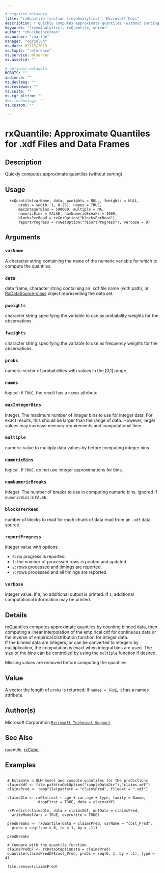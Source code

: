 ```yaml
--- 

# required metadata 
title: "rxQuantile function (revoAnalytics) | Microsoft Docs" 
description: " Quickly computes approximate quantiles (without sorting) " 
keywords: "(revoAnalytics), rxQuantile, univar" 
author: "chuckheinzelman"
ms.author: "charlhe" 
manager: "cgronlun" 
ms.date: 07/15/2019
ms.topic: "reference" 
ms.service: mlserver
ms.assetid: "" 

# optional metadata 
ROBOTS: "" 
audience: "" 
ms.devlang: "" 
ms.reviewer: "" 
ms.suite: "" 
ms.tgt_pltfrm: "" 
#ms.technology: "" 
ms.custom: "" 

--- 
```



 # rxQuantile:  Approximate Quantiles for .xdf Files and Data Frames  
 ## Description

Quickly computes approximate quantiles (without sorting)


 ## Usage

```   
  rxQuantile(varName, data, pweights = NULL, fweights = NULL,
      probs = seq(0, 1, 0.25), names = TRUE,
      maxIntegerBins = 500000, multiple = NA, 
      numericBins = FALSE, numNumericBreaks = 1000,
      blocksPerRead = rxGetOption("blocksPerRead"),
      reportProgress = rxGetOption("reportProgress"), verbose = 0) 

```


 ## Arguments



 ### `varName`
  A character string containing the name of the numeric variable for which to compute the quantiles.  


 ### `data`
  data frame, character string containing an .xdf file name (with path), or  [RxDataSource-class](RxDataSource-class.md) object representing the data set.  



 ### `pweights`
  character string specifying the variable to use as probability weights for the observations.  



 ### `fweights`
  character string specifying the variable to use as frequency weights for the observations.  



 ### `probs`
  numeric vector of probabilities with values in the [0,1] range.  


 ### `names`
  logical; if `TRUE`, the result has a `names` attribute.   



 ### `maxIntegerBins`
  integer. The maximum number of integer bins to use for integer data.  For exact results, this should be larger than the range of data.   However, larger values may increase memory requirements and computational time.  


 ### `multiple`
  numeric value to multiply data values by before computing integer bins.  


 ### `numericBins`
  logical. If `TRUE`, do not use integer approximations for bins.  



 ### `numNumericBreaks`
  integer.  The number of breaks to use in computing numeric bins. Ignored if `numericBins` is `FALSE`.  



 ### `blocksPerRead`
  number of blocks to read for each chunk of data read from an `.xdf` data source.  



 ### `reportProgress`
  integer value with options:  
*   `0`: no progress is reported. 
*   `1`: the number of processed rows is printed and updated. 
*   `2`: rows processed and timings are reported. 
*   `3`: rows processed and all timings are reported. 




 ### `verbose`
 integer value. If `0`, no additional output is printed.  If `1`, additional computational information may be printed.            




 ## Details

rxQuantiles computes approximate quantiles by counting binned data, then
computing a linear interpolation of the empirical cdf for continuous data
or the inverse of empirical distribution function for integer data.  
If the binned data are integers, or can be converted to integers by multiplication,
the computation is exact when integral bins are used.
The size of the bins can be controlled by using the `multiple` function if desired.

Missing values are removed before computing the quantiles.


 ## Value

A vector the length of `probs` is returned; if `names = TRUE`, it has a names attribute. 

 ## Author(s)

Microsoft Corporation [`Microsoft Technical Support`](https://go.microsoft.com/fwlink/?LinkID=698556&clcid=0x409)




 ## See Also

quantile,
[rxCube](rxCube.md).

 ## Examples

 ```

  # Estimate a GLM model and compute quantiles for the predictions
  claimsXdf <- file.path(rxGetOption("sampleDataDir"),"claims.xdf")
  claimsPred <- tempfile(pattern = "claimsPred", fileext = ".xdf")

  claimsGlm <- rxGlm(cost ~ age + car.age + type, family = Gamma,
                dropFirst = TRUE, data = claimsXdf)

  rxPredict(claimsGlm, data = claimsXdf, outData = claimsPred,
    writeModelVars = TRUE, overwrite = TRUE)

  predBreaks <- rxQuantile(data = claimsPred, varName = "cost_Pred",
    probs = seq(from = 0, to = 1, by = .1))

  predBreaks

  # Compare with the quantile function
  claimsPredDF <- rxDataStep(inData = claimsPred)
  quantile(claimsPredDF$cost_Pred, probs = seq(0, 1, by = .1), type = 4)

  file.remove(claimsPred)
```



